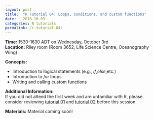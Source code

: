 ```yaml
---
layout: post
title:  "R Tutorial 04: Loops, conditions, and custom functions"
date:   2018-10-03
categories: R tutorials
permalink: /r-tutorial-04/
---
```


**Time:** 1530-1630 ADT on Wednesday, October 3rd  
**Location:** Riley room (Room 3652, Life Science Centre, Oceanography Wing)

**Concepts:**
* Introduction to logical statements (e.g., _if_,_else_,etc.)
* Introduction to _for_ loops  
* Writing and calling custom functions  

**Additional Information:**  
If you did not attend the first week and are unfamiliar with R, please consider reviewing [tutorial 01](/programming_tutorials/r-tutorial-01/) and [tutorial 02](/programming_tutorials/r-tutorial-02/) before this session.

**Materials:** 
Material coming soon!
<!-- Please download the source code and data for this tutorial [here](https://github.com/christophrenkl/programming_tutorials/raw/master/R/tutorial_04.zip). -->
